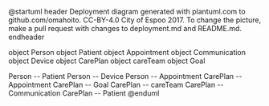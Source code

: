 @startuml
header
Deployment diagram generated with plantuml.com to github.com/omahoito. CC-BY-4.0 City of Espoo 2017. To change the picture, make a pull request with changes to deployment.md and README.md.
endheader

object Person
object Patient
object Appointment
object Communication
object Device
object CarePlan
object careTeam
object Goal

Person -- Patient
Person -- Device
Person -- Appointment
CarePlan -- Appointment
CarePlan -- Goal
CarePlan -- careTeam
CarePlan -- Communication
CarePlan -- Patient
@enduml
